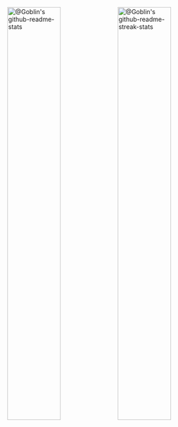 <p align="center">

<a href="https://github.com/nrhevu?tab=repositories"><img src="https://github-readme-stats-one-bice.vercel.app/api?username=nrhevu&theme=gotham&show_icons=true&count_private=true&hide_border=true&role=OWNER,ORGANIZATION_MEMBER,COLLABORATOR"  width="49%" alt="@Goblin's github-readme-stats"/></a>
<a href="https://github.com/nrhevu?tab=stars"><img src="https://github-readme-streak-stats.herokuapp.com?user=nrhevu&theme=gotham&hide_border=true&date_format=M%20j%5B%2C%20Y%5D"  width="49%" alt="@Goblin's github-readme-streak-stats"/></a>

</p>


